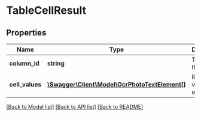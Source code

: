 # TableCellResult

## Properties
Name | Type | Description | Notes
------------ | ------------- | ------------- | -------------
**column_id** | **string** | The ID of the column | [optional] 
**cell_values** | [**\Swagger\Client\Model\OcrPhotoTextElement[]**](OcrPhotoTextElement.md) | Result cell value(s) extracted | [optional] 

[[Back to Model list]](../README.md#documentation-for-models) [[Back to API list]](../README.md#documentation-for-api-endpoints) [[Back to README]](../README.md)


